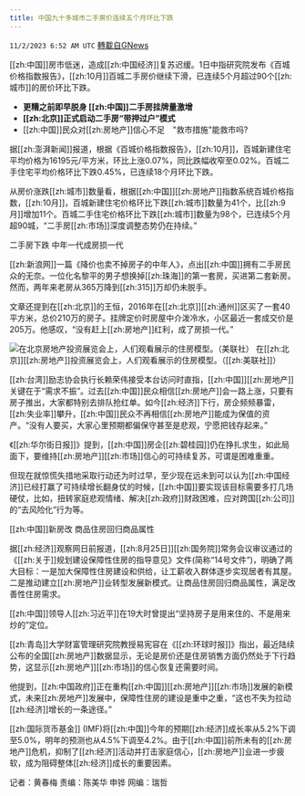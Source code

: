 ```yaml
---
title: 中国九十多城市二手房价连续五个月环比下跌
---
```

`11/2/2023 6:52 AM UTC` [轉載自GNews](https://gnews.org/articles/1913808)

[[zh:中国]]房市低迷，造成[[zh:中国经济]]复苏迟缓。1日中指研究院发布《百城价格指数报告》，[[zh:10月]]百城二手房价继续下滑，已连续5个月超过90个[[zh:城市]]的房价环比下跌。
* **更糟之前即早脱身 [[zh:中国]]二手房挂牌量激增**
* **[[zh:北京]]正式启动二手房“带押过户”模式**
* [[zh:中国]]民众对[[zh:房地产]]信心不足　"救市措施"能救市吗?

据[[zh:澎湃新闻]]报道，根据《百城价格指数报告》，[[zh:10月]]，百城新建住宅平均价格为16195元/平方米，环比上涨0.07%，同比跌幅收窄至0.02%。百城二手住宅平均价格环比下跌0.45%，已连续18个月环比下跌。

从房价涨跌[[zh:城市]]数量看，根据[[zh:中国]][[zh:房地产]]指数系统百城价格指数，[[zh:10月]]，百城新建住宅价格环比下跌[[zh:城市]]数量为41个，比[[zh:9月]]增加11个。百城二手住宅价格环比下跌[[zh:城市]]数量为98个，已连续5个月超90城，“二手房[[zh:市场]]深度调整态势仍在持续。”

二手房下跌 中年一代成房损一代

[[zh:新浪网]]一篇《降价也卖不掉房子的中年人》，点出[[zh:中国]]拥有二手房民众的无奈。一位化名黎平的男子想换掉[[zh:珠海]]的第一套房，买进第二套新房。然而，两年来老房从365万降到[[zh:315]]万却仍未脱手。

文章还提到在[[zh:北京]]的王恒，2016年在[[zh:北京]][[zh:通州]]区买了一套40平方米，总价210万的房子。挂牌定价时房屋中介泼冷水，小区最近一套成交价是205万。他感叹，“没有赶上[[zh:房地产]]红利，成了房损一代。”

![在北京房地产投资展览会上，人们观看展示的住房模型。（美联社）](https://www.rfa.org/mandarin/yataibaodao/jingmao/hcm2-11022023090115.html/ap919920962601.jpg/@@images/4af40ef2-9de5-420e-ba95-db23a0068670.jpeg "在北京房地产投资展览会上，人们观看展示的住房模型。（美联社）") 在[[zh:北京]][[zh:房地产]]投资展览会上，人们观看展示的住房模型。（[[zh:美联社]]）

[[zh:台湾]]励志协会执行长赖荣伟接受本台访问时直指，[[zh:中国]][[zh:房地产]]关键在于“需求不振”。过去[[zh:中国]]民众相信[[zh:房地产]]会一路上涨，只要有房子推出，大家都特别去排队抢红单。如今[[zh:经济]]下行，房企频频暴雷，[[zh:失业率]]攀升，[[zh:中国]]民众不再相信[[zh:房地产]]能成为保值的资产。“没有人要买，大家心里预期都偏保守甚至是悲观，宁愿把钱存起来。”

《[[zh:华尔街日报]]》提到，[[zh:中国]]房企[[zh:碧桂园]]仍在挣扎求生，如此局面下，要维持[[zh:房地产]][[zh:市场]]信心的可持续复苏，可谓是困难重重。

但现在就惊慌失措地采取行动还为时过早，至少现在远未到可以认为[[zh:中国经济]]已经打赢了可持续增长翻身仗的时候，[[zh:中国]]要实现该目标需要多打几场硬仗，比如，扭转家庭悲观情绪、解决[[zh:政府]]财政困难，应对跨国[[zh:公司]]的“去风险化”行为等。

[[zh:中国]]新房改 商品住房回归商品属性

据[[zh:经济]]观察网日前报道，[[zh:8月25日]][[zh:国务院]]常务会议审议通过的《[[zh:关于]]规划建设保障性住房的指导意见》文件(简称“14号文件”)，明确了两大目标：一是加大保障性住房建设和供给，让工薪收入群体逐步实现居者有其屋。二是推动建立[[zh:房地产]]业转型发展新模式。让商品住房回归商品属性，满足改善性住房需求。

[[zh:中国]]领导人[[zh:习近平]]在19大时曾提出“坚持房子是用来住的、不是用来炒的”定位。

[[zh:青岛]]大学财富管理研究院教授易宪容在《[[zh:环球时报]]》指出，最近陆续公布的全国[[zh:房地产]]数据显示，无论是房价还是住房销售方面仍然处于下行趋势，这显示[[zh:房地产]][[zh:市场]]的信心恢复还需要时间。

他提到，[[zh:中国政府]]正在重构[[zh:中国]][[zh:房地产]][[zh:市场]]发展的新模式，未来[[zh:房地产]]发展中，保障性住房的建设是重中之重，“这也不失为拉动[[zh:经济]]增长的一条途径。”

[[zh:国际货币基金]] (IMF)将[[zh:中国]]今年的预期[[zh:经济]]成长率从5.2%下调至5.0%，明年的预测也从4.5%下调至4.2%。由于[[zh:中国]]前所未有的[[zh:房地产]]危机，抑制了[[zh:经济]]活动并打击家庭信心，[[zh:房地产]]业进一步疲软，成为阻碍整体[[zh:经济]]成长的重要因素。

记者：黄春梅    责编：陈美华 申铧    网编：瑞哲
